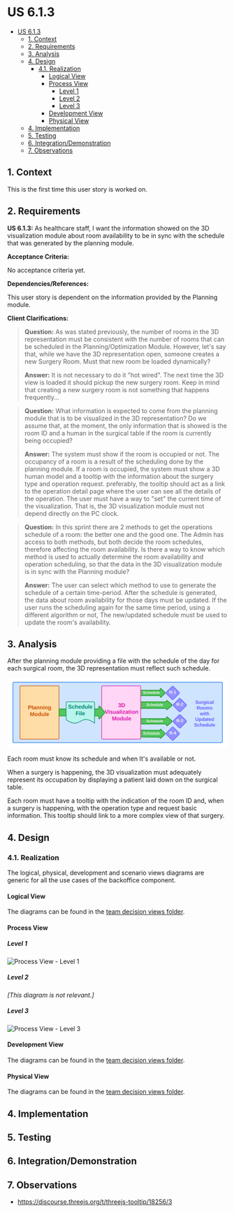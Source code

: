 # US 6.1.3

<!-- TOC -->
* [US 6.1.3](#us-613)
  * [1. Context](#1-context)
  * [2. Requirements](#2-requirements)
  * [3. Analysis](#3-analysis)
  * [4. Design](#4-design)
    * [4.1. Realization](#41-realization)
      * [Logical View](#logical-view)
      * [Process View](#process-view)
        * [Level 1](#level-1)
        * [Level 2](#level-2)
        * [Level 3](#level-3)
      * [Development View](#development-view)
      * [Physical View](#physical-view)
  * [4. Implementation](#4-implementation)
  * [5. Testing](#5-testing)
  * [6. Integration/Demonstration](#6-integrationdemonstration)
  * [7. Observations](#7-observations)
<!-- TOC -->


## 1. Context

This is the first time this user story is worked on.

## 2. Requirements

**US 6.1.3:** As healthcare staff, I want the information showed on the 3D visualization module about room availability 
to be in sync with the schedule that was generated by the planning module.

**Acceptance Criteria:**

No acceptance criteria yet.

**Dependencies/References:**

This user story is dependent on the information provided by the Planning module.

**Client Clarifications:**

> **Question:** As was stated previously, the number of rooms in the 3D representation must be consistent with the number of rooms that can be scheduled in the Planning/Optimization Module. 
However, let's say that, while we have the 3D representation open, someone creates a new Surgery Room. Must that new room be loaded dynamically?
>
> **Answer:** It is not necessary to do it "hot wired". The next time the 3D view is loaded it should pickup the new surgery room. Keep in mind that creating a new surgery room is not something that happens frequently...


> **Question:** What information is expected to come from the planning module that is to be visualized in the 3D representation? Do we assume that, at the moment, the only information that is showed is the room ID and a human in the surgical table if the room is currently being occupied?
>
> **Answer:** The system must show if the room is occupied or not. The occupancy of a room is a result of the scheduling done by the planning module. If a room is occupied, the system must show a 3D human model and a tooltip with the information about the surgery type and operation request. preferably,
> the tooltip should act as a link to the operation detail page where the user can see all the details of the operation. The user must have a way to "set" the current time of the visualization. That is, the 3D visualization module must not depend directly on the PC clock.


> **Question:** In this sprint there are 2 methods to get the operations schedule of a room: the better one and the good one. The Admin has access to both methods, but both decide the room schedules, therefore affecting the room availability. Is there a way to know which method is used to actually determine the room availability and operation scheduling, so that the data in the 3D visualization module is in sync with the Planning module?
>
> **Answer:** The user can select which method to use to generate the schedule of a certain time-period. After the schedule is generated, the data about room availability for those days must be updated. If the user runs the scheduling again for the same time period, using a different algorithm or not, The new/updated schedule must be used to update the room's availability.

## 3. Analysis

After the planning module providing a file with the schedule of the day for each surgical room, the 3D representation 
must reflect such schedule.

![operation_requests_scheduling.svg](operation_requests_scheduling.svg)

Each room must know its schedule and when It's available or not.

When a surgery is happening, the 3D visualization must
adequately represent its occupation by displaying a patient laid down on the surgical table.

Each room must have a tooltip with the indication of the room ID and, when a surgery is happening, with the operation type
and request basic information. This tooltip should link to a more complex view of that surgery.

## 4. Design

### 4.1. Realization

The logical, physical, development and scenario views diagrams are generic for all the use cases of the backoffice component.

#### Logical View

The diagrams can be found in the [team decision views folder](../../team-decisions/views/general-views.md#1-logical-view).

#### Process View

##### Level 1

![Process View - Level 1]()

##### Level 2

_[This diagram is not relevant.]_

##### Level 3

![Process View - Level 3]()


#### Development View

The diagrams can be found in the [team decision views folder](../../team-decisions/views/general-views.md#3-development-view).

#### Physical View

The diagrams can be found in the [team decision views folder](../../team-decisions/views/general-views.md#4-physical-view).


## 4. Implementation


## 5. Testing

## 6. Integration/Demonstration
 
## 7. Observations

* https://discourse.threejs.org/t/threejs-tooltip/18256/3